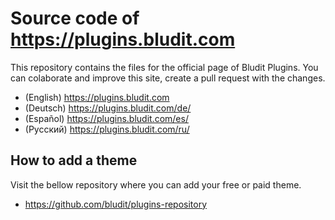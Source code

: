 # Source code of https://plugins.bludit.com
This repository contains the files for the official page of Bludit Plugins.
You can colaborate and improve this site, create a pull request with the changes.

- (English) https://plugins.bludit.com
- (Deutsch) https://plugins.bludit.com/de/
- (Español) https://plugins.bludit.com/es/
- (Русский) https://plugins.bludit.com/ru/

## How to add a theme
Visit the bellow repository where you can add your free or paid theme.
- https://github.com/bludit/plugins-repository
